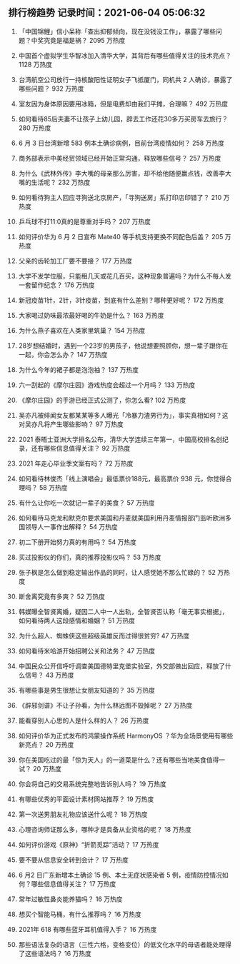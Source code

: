
## 排行榜趋势 记录时间：2021-06-04 05:06:32
  
  1. 「中国锦鲤」信小呆称「查出抑郁倾向，现在没钱没工作」，暴露了哪些问题？中奖究竟是福是祸？ 2095 万热度
    
  2. 中国首个虚拟学生华智冰加入清华大学，其背后有哪些值得关注的技术亮点？ 1128 万热度
    
  3. 台湾航空公司放行一持核酸阳性证明女子飞抵厦门，同机共 2 人确诊，暴露了哪些问题？ 932 万热度
    
  4. 室友因为身体原因要用冰箱，但是电费却由我们平摊，合理嘛？ 492 万热度
    
  5. 如何看待85后夫妻不让孩子上幼儿园，辞去工作还花30多万买房车去旅行？ 280 万热度
    
  6. 6 月 3 日台湾新增 583 例本土确诊病例，目前台湾疫情如何？ 258 万热度
    
  7. 商务部表示中美经贸领域已经开始正常沟通，释放哪些信号？ 257 万热度
    
  8. 为什么《武林外传》李大嘴的母亲那么厉害，却不给他随便赢点钱，改善李大嘴的生活呢？ 232 万热度
    
  9. 如何看待狗主人回应寻狗送北京房产，「寻狗送房」系打印店印错了？ 210 万热度
    
  10. 乒乓球不打11:0真的是尊重对手吗？ 207 万热度
    
  11. 如何评价华为 6 月 2 日宣布 Mate40 等手机支持更换不同配色后盖？ 205 万热度
    
  12. 父亲的齿轮加工厂要不要接？ 177 万热度
    
  13. 大学不发学位服，只能租几天或花几百买，这种现象普遍吗？为什么不每人发一套留作纪念？ 176 万热度
    
  14. 新冠疫苗1针，2针，3针疫苗，到底有什么差别？哪种更好呢？ 172 万热度
    
  15. 大家喝过奶味最浓最好喝的牛奶是什么？ 163 万热度
    
  16. 为什么燕子喜欢在人类家里筑巢？ 154 万热度
    
  17. 28岁想结婚时，遇到一个23岁的男孩子，他说想要照顾你，想一辈子跟你在一起，你会怎么办？ 147 万热度
    
  18. 为什么今年的裙子都是泡泡袖？ 137 万热度
    
  19. 六一刮起的《摩尔庄园》游戏热度会超过一个月吗？ 133 万热度
    
  20. 《摩尔庄园》的手游已经正式公测了，你怎么看? 102 万热度
    
  21. 吴亦凡被绯闻女友都某某等多人曝光「冷暴力渣男行为」，事实真相如何？这对吴亦凡将产生哪些影响？ 97 万热度
    
  22. 2021 泰晤士亚洲大学排名公布，清华大学连续三年第一，中国高校排名创纪录，还有哪些信息值得关注？ 92 万热度
    
  23. 2021 年走心毕业季文案有吗？ 72 万热度
    
  24. 如何看待林俊杰「线上演唱会」最低票价188元，最高票价 938 元，你觉得合理吗？ 58 万热度
    
  25. 有什么让你吃一次就记一辈子的美食？ 57 万热度
    
  26. 如何看待马克龙和默克尔要求美国和丹麦就美国利用丹麦情报部门监听欧洲多国领导人一事作出解释？ 54 万热度
    
  27. 初二下册开始努力真的有用吗？ 54 万热度
    
  28. 买过投影仪的你们，真的推荐投影仪吗？ 53 万热度
    
  29. 张子枫是怎么做到稳定输出作品的同时，让人感觉她不那么忙碌的？ 52 万热度
    
  30. 断舍离究竟有多爽？ 52 万热度
    
  31. 韩媒曝全智贤离婚，疑因二人中一人出轨，全智贤否认称「毫无事实根据」，如何看待两人这段感情和婚姻？ 51 万热度
    
  32. 为什么超人、蜘蛛侠这些超级英雄反而过得很贫穷? 47 万热度
    
  33. 如何看待米哈游开始招聘公关和法务？ 47 万热度
    
  34. 中国民众公开信呼吁调查美国德特里克堡实验室，外交部做出回应，释放了什么信号？ 43 万热度
    
  35. 有哪些事是男生很想让女朋友知道的？ 35 万热度
    
  36. 《辟邪剑谱》不让子孙看，为什么林远图不毁掉呢？ 27 万热度
    
  37. 能看穿别人心思的人是什么样的人？ 26 万热度
    
  38. 如何评价华为正式发布的鸿蒙操作系统 HarmonyOS ？华为全场景使用有哪些新亮点？ 20 万热度
    
  39. 你在美国吃过的最「惊为天人」的一道菜是什么？还有哪些当地美食值得一试？ 20 万热度
    
  40. 你会将自己的交易系统完整地告诉别人吗？ 19 万热度
    
  41. 有哪些优秀的平面设计素材网站推荐？ 19 万热度
    
  42. 第一次送男朋友礼物应该送什么呢？ 18 万热度
    
  43. 心理咨询师证那么多，哪种才是具备从业资格的呢？ 18 万热度
    
  44. 如何评价游戏《原神》“折箭觅踪”活动？ 17 万热度
    
  45. 要不要从信息安全转到会计？ 17 万热度
    
  46. 6 月2 日广东新增本土确诊 15 例、本土无症状感染者 5 例，疫情防控情况如何？哪些信息值得关注？ 17 万热度
    
  47. 常年过敏性鼻炎能养猫吗？ 16 万热度
    
  48. 想买个智能马桶，有什么推荐吗？ 16 万热度
    
  49. 2021年 618 有哪些蓝牙耳机值得入手？ 16 万热度
    
  50. 那些语法复杂的语言（三性六格，变格变位）的低文化水平的母语者能处理得了这些语法吗？ 16 万热度
    